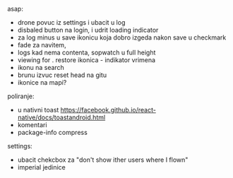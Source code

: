 asap:
- drone povuc iz settings i ubacit  u log
- disbaled button na login, i udrit loading indicator
- za log minus u save ikonicu koja dobro izgeda nakon save u checkmark
- fade za navitem,
- logs kad nema contenta, sopwatch u full height
- viewing for . restore ikonica - indikator vrimena
- ikonu na search
- brunu izvuc reset head na gitu
- ikonice na mapi?

poliranje: 
- u nativni toast https://facebook.github.io/react-native/docs/toastandroid.html
- komentari
- package-info compress

settings: 
- ubacit chekcbox za "don't show ither users where I flown"
- imperial jedinice